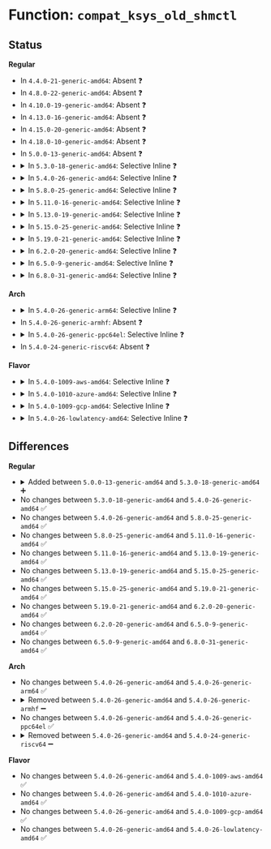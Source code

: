# Function: <code>compat_ksys_old_shmctl</code>

## Status
<b>Regular</b>
<ul>
<li>
In <code>4.4.0-21-generic-amd64</code>: Absent ❓
</li>
<li>
In <code>4.8.0-22-generic-amd64</code>: Absent ❓
</li>
<li>
In <code>4.10.0-19-generic-amd64</code>: Absent ❓
</li>
<li>
In <code>4.13.0-16-generic-amd64</code>: Absent ❓
</li>
<li>
In <code>4.15.0-20-generic-amd64</code>: Absent ❓
</li>
<li>
In <code>4.18.0-10-generic-amd64</code>: Absent ❓
</li>
<li>
In <code>5.0.0-13-generic-amd64</code>: Absent ❓
</li>
<li>
<details>
<summary>In <code>5.3.0-18-generic-amd64</code>: Selective Inline ❓</summary>

```c
long int compat_ksys_old_shmctl(int shmid, int cmd, void * uptr)
```

```json
{
  "name": "compat_ksys_old_shmctl",
  "collision_type": "Unique Global",
  "inline_type": "Selective",
  "funcs": [
    {
      "addr": 18446744071583195130,
      "name": "compat_ksys_old_shmctl",
      "external": true,
      "loc": "ipc/shm.c:1397",
      "file": "ipc/shm.c",
      "inline": "not declared, inlined",
      "caller_inline": [
        "ipc/shm.c:__x32_compat_sys_old_shmctl",
        "ipc/shm.c:__ia32_compat_sys_old_shmctl"
      ],
      "caller_func": [
        "ipc/syscall.c:compat_ksys_ipc"
      ]
    }
  ],
  "symbols": [
    {
      "addr": 18446744071583195168,
      "name": "compat_ksys_old_shmctl",
      "section": ".text",
      "bind": "STB_GLOBAL",
      "size": 30
    }
  ]
}
```
</details>
</li>
<li>
<details>
<summary>In <code>5.4.0-26-generic-amd64</code>: Selective Inline ❓</summary>

```c
long int compat_ksys_old_shmctl(int shmid, int cmd, void * uptr)
```

```json
{
  "name": "compat_ksys_old_shmctl",
  "collision_type": "Unique Global",
  "inline_type": "Selective",
  "funcs": [
    {
      "addr": 18446744071583300938,
      "name": "compat_ksys_old_shmctl",
      "external": true,
      "loc": "ipc/shm.c:1397",
      "file": "ipc/shm.c",
      "inline": "not declared, inlined",
      "caller_inline": [
        "ipc/shm.c:__x32_compat_sys_old_shmctl",
        "ipc/shm.c:__ia32_compat_sys_old_shmctl"
      ],
      "caller_func": [
        "ipc/syscall.c:compat_ksys_ipc"
      ]
    }
  ],
  "symbols": [
    {
      "addr": 18446744071583300976,
      "name": "compat_ksys_old_shmctl",
      "section": ".text",
      "bind": "STB_GLOBAL",
      "size": 30
    }
  ]
}
```
</details>
</li>
<li>
<details>
<summary>In <code>5.8.0-25-generic-amd64</code>: Selective Inline ❓</summary>

```c
long int compat_ksys_old_shmctl(int shmid, int cmd, void * uptr)
```

```json
{
  "name": "compat_ksys_old_shmctl",
  "collision_type": "Unique Global",
  "inline_type": "Selective",
  "funcs": [
    {
      "addr": 18446744071583630266,
      "name": "compat_ksys_old_shmctl",
      "external": true,
      "loc": "ipc/shm.c:1397",
      "file": "ipc/shm.c",
      "inline": "not declared, inlined",
      "caller_inline": [
        "ipc/shm.c:__x32_compat_sys_old_shmctl",
        "ipc/shm.c:__ia32_compat_sys_old_shmctl"
      ],
      "caller_func": [
        "ipc/syscall.c:compat_ksys_ipc"
      ]
    }
  ],
  "symbols": [
    {
      "addr": 18446744071583632112,
      "name": "compat_ksys_old_shmctl",
      "section": ".text",
      "bind": "STB_GLOBAL",
      "size": 30
    }
  ]
}
```
</details>
</li>
<li>
<details>
<summary>In <code>5.11.0-16-generic-amd64</code>: Selective Inline ❓</summary>

```c
long int compat_ksys_old_shmctl(int shmid, int cmd, void * uptr)
```

```json
{
  "name": "compat_ksys_old_shmctl",
  "collision_type": "Unique Global",
  "inline_type": "Selective",
  "funcs": [
    {
      "addr": 18446744071583750874,
      "name": "compat_ksys_old_shmctl",
      "external": true,
      "loc": "ipc/shm.c:1395",
      "file": "ipc/shm.c",
      "inline": "not declared, inlined",
      "caller_inline": [
        "ipc/shm.c:__x32_compat_sys_old_shmctl",
        "ipc/shm.c:__ia32_compat_sys_old_shmctl"
      ],
      "caller_func": [
        "ipc/syscall.c:compat_ksys_ipc"
      ]
    }
  ],
  "symbols": [
    {
      "addr": 18446744071583752752,
      "name": "compat_ksys_old_shmctl",
      "section": ".text",
      "bind": "STB_GLOBAL",
      "size": 30
    }
  ]
}
```
</details>
</li>
<li>
<details>
<summary>In <code>5.13.0-19-generic-amd64</code>: Selective Inline ❓</summary>

```c
long int compat_ksys_old_shmctl(int shmid, int cmd, void * uptr)
```

```json
{
  "name": "compat_ksys_old_shmctl",
  "collision_type": "Unique Global",
  "inline_type": "Selective",
  "funcs": [
    {
      "addr": 18446744071583775018,
      "name": "compat_ksys_old_shmctl",
      "external": true,
      "loc": "ipc/shm.c:1395",
      "file": "ipc/shm.c",
      "inline": "not declared, inlined",
      "caller_inline": [
        "ipc/shm.c:__x32_compat_sys_old_shmctl",
        "ipc/shm.c:__ia32_compat_sys_old_shmctl"
      ],
      "caller_func": [
        "ipc/syscall.c:compat_ksys_ipc"
      ]
    }
  ],
  "symbols": [
    {
      "addr": 18446744071583776864,
      "name": "compat_ksys_old_shmctl",
      "section": ".text",
      "bind": "STB_GLOBAL",
      "size": 30
    }
  ]
}
```
</details>
</li>
<li>
<details>
<summary>In <code>5.15.0-25-generic-amd64</code>: Selective Inline ❓</summary>

```c
long int compat_ksys_old_shmctl(int shmid, int cmd, void * uptr)
```

```json
{
  "name": "compat_ksys_old_shmctl",
  "collision_type": "Unique Global",
  "inline_type": "Selective",
  "funcs": [
    {
      "addr": 18446744071584137114,
      "name": "compat_ksys_old_shmctl",
      "external": true,
      "loc": "ipc/shm.c:1491",
      "file": "ipc/shm.c",
      "inline": "not declared, inlined",
      "caller_inline": [
        "ipc/shm.c:__x64_compat_sys_old_shmctl",
        "ipc/shm.c:__ia32_compat_sys_old_shmctl"
      ],
      "caller_func": [
        "ipc/syscall.c:compat_ksys_ipc"
      ]
    }
  ],
  "symbols": [
    {
      "addr": 18446744071584138992,
      "name": "compat_ksys_old_shmctl",
      "section": ".text",
      "bind": "STB_GLOBAL",
      "size": 30
    }
  ]
}
```
</details>
</li>
<li>
<details>
<summary>In <code>5.19.0-21-generic-amd64</code>: Selective Inline ❓</summary>

```c
long int compat_ksys_old_shmctl(int shmid, int cmd, void * uptr)
```

```json
{
  "name": "compat_ksys_old_shmctl",
  "collision_type": "Unique Global",
  "inline_type": "Selective",
  "funcs": [
    {
      "addr": 18446744071584735370,
      "name": "compat_ksys_old_shmctl",
      "external": true,
      "loc": "ipc/shm.c:1485",
      "file": "ipc/shm.c",
      "inline": "not declared, inlined",
      "caller_inline": [
        "ipc/shm.c:__ia32_compat_sys_old_shmctl"
      ],
      "caller_func": [
        "ipc/syscall.c:compat_ksys_ipc"
      ]
    }
  ],
  "symbols": [
    {
      "addr": 18446744071584736880,
      "name": "compat_ksys_old_shmctl",
      "section": ".text",
      "bind": "STB_GLOBAL",
      "size": 42
    }
  ]
}
```
</details>
</li>
<li>
<details>
<summary>In <code>6.2.0-20-generic-amd64</code>: Selective Inline ❓</summary>

```c
long int compat_ksys_old_shmctl(int shmid, int cmd, void * uptr)
```

```json
{
  "name": "compat_ksys_old_shmctl",
  "collision_type": "Unique Global",
  "inline_type": "Selective",
  "funcs": [
    {
      "addr": 18446744071585429146,
      "name": "compat_ksys_old_shmctl",
      "external": true,
      "loc": "ipc/shm.c:1501",
      "file": "ipc/shm.c",
      "inline": "not declared, inlined",
      "caller_inline": [
        "ipc/shm.c:__ia32_compat_sys_old_shmctl"
      ],
      "caller_func": [
        "ipc/syscall.c:compat_ksys_ipc"
      ]
    }
  ],
  "symbols": [
    {
      "addr": 18446744071585430816,
      "name": "compat_ksys_old_shmctl",
      "section": ".text",
      "bind": "STB_GLOBAL",
      "size": 42
    }
  ]
}
```
</details>
</li>
<li>
<details>
<summary>In <code>6.5.0-9-generic-amd64</code>: Selective Inline ❓</summary>

```c
long int compat_ksys_old_shmctl(int shmid, int cmd, void * uptr)
```

```json
{
  "name": "compat_ksys_old_shmctl",
  "collision_type": "Unique Global",
  "inline_type": "Selective",
  "funcs": [
    {
      "addr": 18446744071585659850,
      "name": "compat_ksys_old_shmctl",
      "external": true,
      "loc": "ipc/shm.c:1501",
      "file": "ipc/shm.c",
      "inline": "not declared, inlined",
      "caller_inline": [
        "ipc/shm.c:__ia32_compat_sys_old_shmctl"
      ],
      "caller_func": [
        "ipc/syscall.c:compat_ksys_ipc"
      ]
    }
  ],
  "symbols": [
    {
      "addr": 18446744071585661488,
      "name": "compat_ksys_old_shmctl",
      "section": ".text",
      "bind": "STB_GLOBAL",
      "size": 42
    }
  ]
}
```
</details>
</li>
<li>
<details>
<summary>In <code>6.8.0-31-generic-amd64</code>: Selective Inline ❓</summary>

```c
long int compat_ksys_old_shmctl(int shmid, int cmd, void * uptr)
```

```json
{
  "name": "compat_ksys_old_shmctl",
  "collision_type": "Unique Global",
  "inline_type": "Selective",
  "funcs": [
    {
      "addr": 18446744071585906618,
      "name": "compat_ksys_old_shmctl",
      "external": true,
      "loc": "ipc/shm.c:1497",
      "file": "ipc/shm.c",
      "inline": "not declared, inlined",
      "caller_inline": [
        "ipc/shm.c:__ia32_compat_sys_old_shmctl"
      ],
      "caller_func": [
        "ipc/syscall.c:compat_ksys_ipc"
      ]
    }
  ],
  "symbols": [
    {
      "addr": 18446744071585908256,
      "name": "compat_ksys_old_shmctl",
      "section": ".text",
      "bind": "STB_GLOBAL",
      "size": 42
    }
  ]
}
```
</details>
</li>
</ul>
<b>Arch</b>
<ul>
<li>
<details>
<summary>In <code>5.4.0-26-generic-arm64</code>: Selective Inline ❓</summary>

```c
long int compat_ksys_old_shmctl(int shmid, int cmd, void * uptr)
```

```json
{
  "name": "compat_ksys_old_shmctl",
  "collision_type": "Unique Global",
  "inline_type": "Selective",
  "funcs": [
    {
      "addr": 18446603336495039688,
      "name": "compat_ksys_old_shmctl",
      "external": true,
      "loc": "ipc/shm.c:1397",
      "file": "ipc/shm.c",
      "inline": "not declared, inlined",
      "caller_inline": [
        "ipc/shm.c:__arm64_compat_sys_old_shmctl"
      ],
      "caller_func": []
    }
  ],
  "symbols": [
    {
      "addr": 18446603336495039720,
      "name": "compat_ksys_old_shmctl",
      "section": ".text",
      "bind": "STB_GLOBAL",
      "size": 72
    }
  ]
}
```
</details>
</li>
<li>
In <code>5.4.0-26-generic-armhf</code>: Absent ❓
</li>
<li>
<details>
<summary>In <code>5.4.0-26-generic-ppc64el</code>: Selective Inline ❓</summary>

```c
long int compat_ksys_old_shmctl(int shmid, int cmd, void * uptr)
```

```json
{
  "name": "compat_ksys_old_shmctl",
  "collision_type": "Unique Global",
  "inline_type": "Selective",
  "funcs": [
    {
      "addr": 13835058055288926000,
      "name": "compat_ksys_old_shmctl",
      "external": true,
      "loc": "ipc/shm.c:1397",
      "file": "ipc/shm.c",
      "inline": "not declared, inlined",
      "caller_inline": [
        "ipc/shm.c:__se_compat_sys_old_shmctl"
      ],
      "caller_func": [
        "ipc/syscall.c:compat_ksys_ipc"
      ]
    }
  ],
  "symbols": [
    {
      "addr": 13835058055288926032,
      "name": "compat_ksys_old_shmctl",
      "section": ".text",
      "bind": "STB_GLOBAL",
      "size": 36
    }
  ]
}
```
</details>
</li>
<li>
In <code>5.4.0-24-generic-riscv64</code>: Absent ❓
</li>
</ul>
<b>Flavor</b>
<ul>
<li>
<details>
<summary>In <code>5.4.0-1009-aws-amd64</code>: Selective Inline ❓</summary>

```c
long int compat_ksys_old_shmctl(int shmid, int cmd, void * uptr)
```

```json
{
  "name": "compat_ksys_old_shmctl",
  "collision_type": "Unique Global",
  "inline_type": "Selective",
  "funcs": [
    {
      "addr": 18446744071583269674,
      "name": "compat_ksys_old_shmctl",
      "external": true,
      "loc": "ipc/shm.c:1397",
      "file": "ipc/shm.c",
      "inline": "not declared, inlined",
      "caller_inline": [
        "ipc/shm.c:__x32_compat_sys_old_shmctl",
        "ipc/shm.c:__ia32_compat_sys_old_shmctl"
      ],
      "caller_func": [
        "ipc/syscall.c:compat_ksys_ipc"
      ]
    }
  ],
  "symbols": [
    {
      "addr": 18446744071583269712,
      "name": "compat_ksys_old_shmctl",
      "section": ".text",
      "bind": "STB_GLOBAL",
      "size": 30
    }
  ]
}
```
</details>
</li>
<li>
<details>
<summary>In <code>5.4.0-1010-azure-amd64</code>: Selective Inline ❓</summary>

```c
long int compat_ksys_old_shmctl(int shmid, int cmd, void * uptr)
```

```json
{
  "name": "compat_ksys_old_shmctl",
  "collision_type": "Unique Global",
  "inline_type": "Selective",
  "funcs": [
    {
      "addr": 18446744071583206810,
      "name": "compat_ksys_old_shmctl",
      "external": true,
      "loc": "ipc/shm.c:1397",
      "file": "ipc/shm.c",
      "inline": "not declared, inlined",
      "caller_inline": [
        "ipc/shm.c:__x32_compat_sys_old_shmctl",
        "ipc/shm.c:__ia32_compat_sys_old_shmctl"
      ],
      "caller_func": [
        "ipc/syscall.c:compat_ksys_ipc"
      ]
    }
  ],
  "symbols": [
    {
      "addr": 18446744071583206848,
      "name": "compat_ksys_old_shmctl",
      "section": ".text",
      "bind": "STB_GLOBAL",
      "size": 30
    }
  ]
}
```
</details>
</li>
<li>
<details>
<summary>In <code>5.4.0-1009-gcp-amd64</code>: Selective Inline ❓</summary>

```c
long int compat_ksys_old_shmctl(int shmid, int cmd, void * uptr)
```

```json
{
  "name": "compat_ksys_old_shmctl",
  "collision_type": "Unique Global",
  "inline_type": "Selective",
  "funcs": [
    {
      "addr": 18446744071583253706,
      "name": "compat_ksys_old_shmctl",
      "external": true,
      "loc": "ipc/shm.c:1397",
      "file": "ipc/shm.c",
      "inline": "not declared, inlined",
      "caller_inline": [
        "ipc/shm.c:__x32_compat_sys_old_shmctl",
        "ipc/shm.c:__ia32_compat_sys_old_shmctl"
      ],
      "caller_func": [
        "ipc/syscall.c:compat_ksys_ipc"
      ]
    }
  ],
  "symbols": [
    {
      "addr": 18446744071583253744,
      "name": "compat_ksys_old_shmctl",
      "section": ".text",
      "bind": "STB_GLOBAL",
      "size": 30
    }
  ]
}
```
</details>
</li>
<li>
<details>
<summary>In <code>5.4.0-26-lowlatency-amd64</code>: Selective Inline ❓</summary>

```c
long int compat_ksys_old_shmctl(int shmid, int cmd, void * uptr)
```

```json
{
  "name": "compat_ksys_old_shmctl",
  "collision_type": "Unique Global",
  "inline_type": "Selective",
  "funcs": [
    {
      "addr": 18446744071583348186,
      "name": "compat_ksys_old_shmctl",
      "external": true,
      "loc": "ipc/shm.c:1397",
      "file": "ipc/shm.c",
      "inline": "not declared, inlined",
      "caller_inline": [
        "ipc/shm.c:__x32_compat_sys_old_shmctl",
        "ipc/shm.c:__ia32_compat_sys_old_shmctl"
      ],
      "caller_func": [
        "ipc/syscall.c:compat_ksys_ipc"
      ]
    }
  ],
  "symbols": [
    {
      "addr": 18446744071583348224,
      "name": "compat_ksys_old_shmctl",
      "section": ".text",
      "bind": "STB_GLOBAL",
      "size": 30
    }
  ]
}
```
</details>
</li>
</ul>

## Differences
<b>Regular</b>
<ul>
<li>
<details>
<summary>Added between <code>5.0.0-13-generic-amd64</code> and <code>5.3.0-18-generic-amd64</code> ➕</summary>

```c
long int compat_ksys_old_shmctl(int shmid, int cmd, void * uptr)
```
</details>
</li>
<li>
No changes between <code>5.3.0-18-generic-amd64</code> and <code>5.4.0-26-generic-amd64</code> ✅
</li>
<li>
No changes between <code>5.4.0-26-generic-amd64</code> and <code>5.8.0-25-generic-amd64</code> ✅
</li>
<li>
No changes between <code>5.8.0-25-generic-amd64</code> and <code>5.11.0-16-generic-amd64</code> ✅
</li>
<li>
No changes between <code>5.11.0-16-generic-amd64</code> and <code>5.13.0-19-generic-amd64</code> ✅
</li>
<li>
No changes between <code>5.13.0-19-generic-amd64</code> and <code>5.15.0-25-generic-amd64</code> ✅
</li>
<li>
No changes between <code>5.15.0-25-generic-amd64</code> and <code>5.19.0-21-generic-amd64</code> ✅
</li>
<li>
No changes between <code>5.19.0-21-generic-amd64</code> and <code>6.2.0-20-generic-amd64</code> ✅
</li>
<li>
No changes between <code>6.2.0-20-generic-amd64</code> and <code>6.5.0-9-generic-amd64</code> ✅
</li>
<li>
No changes between <code>6.5.0-9-generic-amd64</code> and <code>6.8.0-31-generic-amd64</code> ✅
</li>
</ul>
<b>Arch</b>
<ul>
<li>
No changes between <code>5.4.0-26-generic-amd64</code> and <code>5.4.0-26-generic-arm64</code> ✅
</li>
<li>
<details>
<summary>Removed between <code>5.4.0-26-generic-amd64</code> and <code>5.4.0-26-generic-armhf</code> ➖</summary>

```c
long int compat_ksys_old_shmctl(int shmid, int cmd, void * uptr)
```
</details>
</li>
<li>
No changes between <code>5.4.0-26-generic-amd64</code> and <code>5.4.0-26-generic-ppc64el</code> ✅
</li>
<li>
<details>
<summary>Removed between <code>5.4.0-26-generic-amd64</code> and <code>5.4.0-24-generic-riscv64</code> ➖</summary>

```c
long int compat_ksys_old_shmctl(int shmid, int cmd, void * uptr)
```
</details>
</li>
</ul>
<b>Flavor</b>
<ul>
<li>
No changes between <code>5.4.0-26-generic-amd64</code> and <code>5.4.0-1009-aws-amd64</code> ✅
</li>
<li>
No changes between <code>5.4.0-26-generic-amd64</code> and <code>5.4.0-1010-azure-amd64</code> ✅
</li>
<li>
No changes between <code>5.4.0-26-generic-amd64</code> and <code>5.4.0-1009-gcp-amd64</code> ✅
</li>
<li>
No changes between <code>5.4.0-26-generic-amd64</code> and <code>5.4.0-26-lowlatency-amd64</code> ✅
</li>
</ul>

